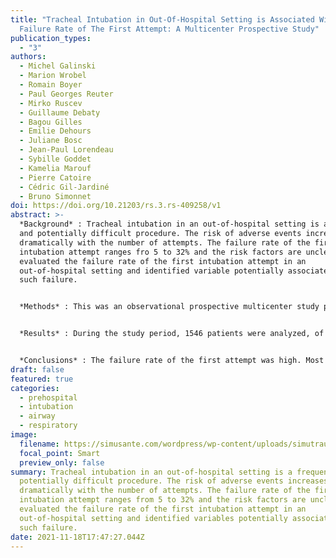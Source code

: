 ```yaml
---
title: "Tracheal Intubation in Out-Of-Hospital Setting is Associated With A High
  Failure Rate of The First Attempt: A Multicenter Prospective Study"
publication_types:
  - "3"
authors:
  - Michel Galinski
  - Marion Wrobel
  - Romain Boyer
  - Paul Georges Reuter
  - Mirko Ruscev
  - Guillaume Debaty
  - Bagou Gilles
  - Emilie Dehours
  - Juliane Bosc
  - Jean-Paul Lorendeau
  - Sybille Goddet
  - Kamelia Marouf
  - Pierre Catoire
  - Cédric Gil-Jardiné
  - Bruno Simonnet
doi: https://doi.org/10.21203/rs.3.rs-409258/v1
abstract: >-
  *Background* : Tracheal intubation in an out-of-hospital setting is a frequent
  and potentially difficult procedure. The risk of adverse events increases
  dramatically with the number of attempts. The failure rate of the first
  intubation attempt ranges fro 5 to 32% and the risk factors are unclear.We
  evaluated the failure rate of the first intubation attempt in an
  out-of-hospital setting and identified variable potentially associated with
  such failure.


  *Methods* : This was an observational prospective multicenter study performed over 17 months and involving 10 prehospital emergency medical units. Airway management for patients who needed tracheal intubation followed the national guidelines. Rapid sequence intubation with a sedative and myorelaxant drugs was systematically performed for spontaneously breathing patients. After each tracheal intubation, the operator was required to provide, by completing a data-collection form, information on operator and patient characteristics and the environmental conditions during the intubation. The primary endpoint was failure of the first intubation attempt.


  *Results* : During the study period, 1546 patients were analyzed, of whom 59% had cardiac arrest, and 486 intubations failed on the first attempt (31.4% [95% confidence interval = 30.2–32.6]). A multivariate analysis revealed that the following 7 of 28 factors were associated with an increased risk of a failed first intubation attempt: operator with fewer than 50 prior intubations, small inter-incisor space, limited extension of the head, macroglossia, ear/nose/throat tumor, cardiac arrest, and vomiting. The frequency of adverse events was 13.4% and increased with each additional attempt.


  *Conclusions* : The failure rate of the first attempt was high. Most risk factors could be identified only at the moment of occurrence and were not easily anticipated. Finally, the risk of complications increased with the number of attempts.
draft: false
featured: true
categories:
  - prehospital
  - intubation
  - airway
  - respiratory
image:
  filename: https://simusante.com/wordpress/wp-content/uploads/simutrauma-extrah.jpg
  focal_point: Smart
  preview_only: false
summary: Tracheal intubation in an out-of-hospital setting is a frequent and
  potentially difficult procedure. The risk of adverse events increases
  dramatically with the number of attempts. The failure rate of the first
  intubation attempt ranges from 5 to 32% and the risk factors are unclear. We
  evaluated the failure rate of the first intubation attempt in an
  out-of-hospital setting and identified variables potentially associated with
  such failure.
date: 2021-11-18T17:47:27.044Z
---
```

